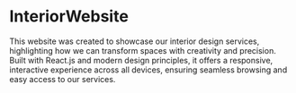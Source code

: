 # InteriorWebsite
This website was created to showcase our interior design services, highlighting how we can transform spaces with creativity and precision. Built with React.js and modern design principles, it offers a responsive, interactive experience across all devices, ensuring seamless browsing and easy access to our services.
